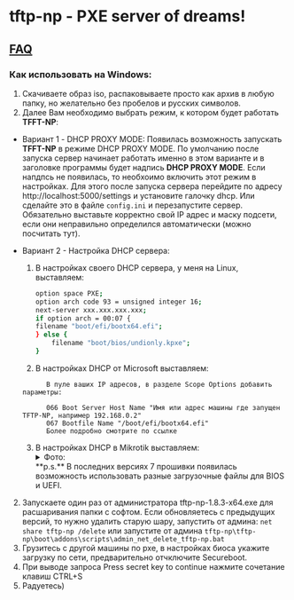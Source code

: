 # tftp-np - PXE server of dreams!  
## [FAQ](./docs/faq-list.md)
 
### Как использовать на Windows:

1. Скачиваете образ iso, распаковываете просто как архив в любую папку, но желательно без пробелов и русских символов.
2. Далее Вам необходимо выбрать режим, к котором будет работать **TFFT-NP**:
* Вариант 1 - DHCP PROXY MODE:
Появилась возможность запускать **TFFT-NP** в режиме DHCP PROXY MODE. По умолчанию после запуска сервер начинает работать именно в этом варианте и в заголовке программы будет надпись **DHCP PROXY MODE**. Если напдпсь не появилась, то необхоимо включить этот режим в настройках. Для этого после запуска сервера перейдите по адресу http://localhost:5000/settings и установите галочку dhcp. Или сделайте это в файле `config.ini` и перезапустите сервер. Обязательно выставьте корректно свой IP адрес и маску подсети, если они неправильно определился автоматически (можно посчитать тут).
* Вариант 2 - Настройка DHCP сервера:  
	1. В настройках своего DHCP сервера, у меня на Linux, выставляем:
     	```bash
		option space PXE;
		option arch code 93 = unsigned integer 16;
		next-server xxx.xxx.xxx.xxx;
		if option arch = 00:07 {
		filename "boot/efi/bootx64.efi";
		} else {
			filename "boot/bios/undionly.kpxe";
		}
		```
	
	2. В настройках DHCP от Microsoft выставляем:
  ```
		В пуле ваших IP адресов, в разделе Scope Options добавить параметры:

	    066 Boot Server Host Name "Имя или адрес машины где запущен TFTP-NP, например 192.168.0.2"
	    067 Bootfile Name "/boot/efi/bootx64.efi"
	    Более подробно смотрите по ссылке
  ```

  3. В настройках DHCP в Mikrotik выставляем:
      <details>
      <summary>Фото:</summary>
      <img src="https://github.com/leruetkins/tftp-np-light/assets/15270519/026734c3-4a92-453a-ae2d-2c2d8b046961">
      </details>
     **p.s.** В последних версиях 7 прошивки появилась возможность использовать разные загрузочные файлы для BIOS и UEFI.

2. Запускаете один раз от администратора tftp-np-1.8.3-x64.exe для расшаривания папки с софтом. Если обновляетесь с предыдущих версий, то нужно удалить старую шару, запустить от админа: `net share tftp-np /delete` или запустите от админа `tftp-np\tftp-np\boot\addons\scripts\admin_net_delete_tftp-np.bat`
3. Грузитесь с другой машины по pxe, в настройках биоса укажите загрузку по сети, предварительно отчключите Secureboot.
4. При выводе запроса Press secret key to continue нажмите сочетание клавиш CTRL+S
5. Радуетесь)
